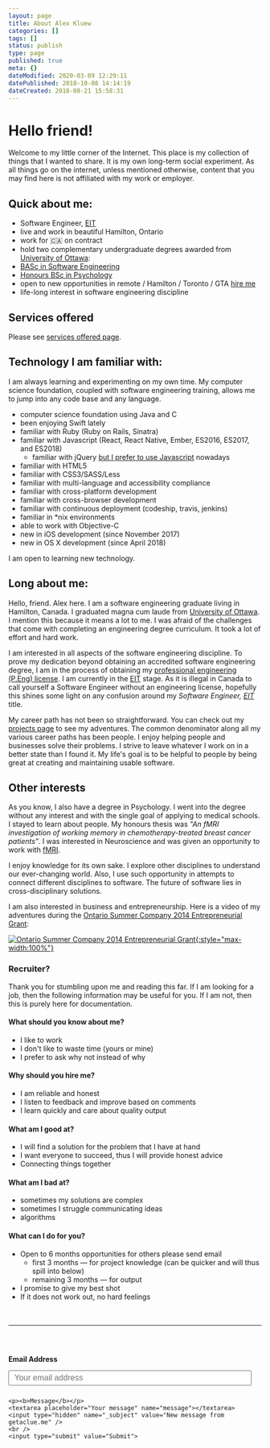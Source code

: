 ```yaml
---
layout: page
title: About Alex Kluew
categories: []
tags: []
status: publish
type: page
published: true
meta: {}
dateModified: 2020-03-09 12:29:11
datePublished: 2018-10-08 14:14:19
dateCreated: 2018-08-21 15:58:31
---
```


# Hello friend!

Welcome to my little corner of the Internet. This place is my collection of things that I wanted to share. It is my own long-term social experiment. As all things go on the internet, unless mentioned otherwise, content that you may find here is not affiliated with my work or employer.

## Quick about me:

- Software Engineer, <a href="http://peo.on.ca/index.php?ci_id=2064&la_id=1" title="The Engineering Intern (EIT) Program">EIT</a>
- live and work in beautiful Hamilton, Ontario
- work for 🇨🇦 on contract
- hold two complementary undergraduate degrees awarded from [University of Ottawa](https://www.uottawa.ca/en):
- [BASc in Software Engineering](https://www.uottawa.ca/academic/info/regist/1516/calendars/programs/1459.html)
- [Honours BSc in Psychology](https://socialsciences.uottawa.ca/programs/undergraduate-course-sequences/honours-bsc-psychology)
- open to new opportunities in remote / Hamilton / Toronto / GTA <a href="mailto:info@getaclue.me?subject=Available%20Opportunity%20in%20Toronto%20or%20remote" title="hire me">hire me</a>
- life-long interest in software engineering discipline

## Services offered

Please see [services offered page](/services).

## Technology I am familiar with:

I am always learning and experimenting on my own time. My computer science foundation, coupled with software engineering training, allows me to jump into any code base and any language.

- computer science foundation using Java and C
- been enjoying Swift lately
- familiar with Ruby (Ruby on Rails, Sinatra)
- familiar with Javascript (React, React Native, Ember, ES2016, ES2017, and ES2018)
  - familiar with jQuery [but I prefer to use Javascript](http://youmightnotneedjquery.com/) nowadays
- familiar with HTML5
- familiar with CSS3/SASS/Less
- familiar with multi-language and accessibility compliance
- familiar with cross-platform development
- familiar with cross-browser development
- familiar with continuous deployment (codeship, travis, jenkins)
- familiar in \*nix environments
- able to work with Objective-C
- new in iOS development (since November 2017)
- new in OS X development (since April 2018)

I am open to learning new technology.

## Long about me:

Hello, friend. Alex here. I am a software engineering graduate living in Hamilton, Canada. I graduated magna cum laude from [University of Ottawa](https://www.uottawa.ca/en). I mention this because it means a lot to me. I was afraid of the challenges that come with completing an engineering degree curriculum. It took a lot of effort and hard work.

I am interested in all aspects of the software engineering discipline. To prove my dedication beyond obtaining an accredited software engineering degree, I am in the process of obtaining my [professional engineering (P.Eng) license](https://en.wikipedia.org/wiki/Regulation_and_licensure_in_engineering#Canada_2). I am currently in the <a href="http://peo.on.ca/index.php?ci_id=2064&la_id=1" title="The Engineering Intern (EIT) Program">EIT</a> stage. As it is illegal in Canada to call yourself a Software Engineer without an engineering license, hopefully this shines some light on any confusion around my _Software Engineer, <a href="http://peo.on.ca/index.php?ci_id=2064&la_id=1" title="The Engineering Intern (EIT) Program">EIT</a>_ title.

My career path has not been so straightforward. You can check out my [projects page](/projects) to see my adventures. The common denominator along all my various career paths has been people. I enjoy helping people and businesses solve their problems. I strive to leave whatever I work on in a better state than I found it. My life's goal is to be helpful to people by being great at creating and maintaining usable software.

## Other interests

As you know, I also have a degree in Psychology. I went into the degree without any interest and with the single goal of applying to medical schools. I stayed to learn about people. My honours thesis was _"An fMRI investigation of working memory in chemotherapy-treated breast cancer patients"_. I was interested in Neuroscience and was given an opportunity to work with [fMRI](https://en.wikipedia.org/wiki/Functional_magnetic_resonance_imaging).

I enjoy knowledge for its own sake. I explore other disciplines to understand our ever-changing world. Also, I use such opportunity in attempts to connect different disciplines to software. The future of software lies in cross-disciplinary solutions.

I am also interested in business and entrepreneurship. Here is a video of my adventures during the <a href="https://www.ontario.ca/business-and-economy/start-summer-company-students">Ontario Summer Company 2014 Entrepreneurial Grant</a>:

[![Ontario Summer Company 2014 Entrepreneurial Grant](https://cdn-pro.dprcdn.net/files/acc_603419/mlgG8){:style="max-width:100%"}](https://www.youtube.com/watch?v=UkWgyN8AKXo "Ontario Summer Company 2014 Entrepreneurial Grant")

### Recruiter?

Thank you for stumbling upon me and reading this far. If I am looking for a job, then the following information may be useful for you. If I am not, then this is purely here for documentation.

#### What should you know about me?

- I like to work
- I don't like to waste time (yours or mine)
- I prefer to ask why not instead of why

#### Why should you hire me?

- I am reliable and honest
- I listen to feedback and improve based on comments
- I learn quickly and care about quality output

#### What am I good at?

- I will find a solution for the problem that I have at hand
- I want everyone to succeed, thus I will provide honest advice
- Connecting things together

#### What am I bad at?

- sometimes my solutions are complex
- sometimes I struggle communicating ideas
- algorithms

#### What can I do for you?

- Open to 6 months opportunities for others please send email
  - first 3 months &mdash; for project knowledge (can be quicker and will thus spill into below)
  - remaining 3 months &mdash; for output
- I promise to give my best shot
- If it does not work out, no hard feelings

<div style="width: 100%; float: left; margin-top: 20px">
  <hr />

  <form id="contactform" method="POST" action="https://formspree.io/info@getaclue.me">
    <p><b>Email Address</b></p>
    <input type="email" name="_replyto" placeholder="Your email address">

    <p><b>Message</b></p>
    <textarea placeholder="Your message" name="message"></textarea>
    <input type="hidden" name="_subject" value="New message from getaclue.me" />
    <br />
    <input type="submit" value="Submit">

  </form>
</div>

<style type="text/css">
  #contactform {
    padding-top: 30px;
  }

  #contactform input[type="email"] {
    width: calc(100% - 20px);
    height: 30px;
    font-size: 16px;
    padding: 10px;
    margin-bottom: 10px;
  }
  #contactform textarea {
    width: calc(100% - 30px);
    height: 100px;
    font-size: 16px;
    border: 1px solid #ccc;
    background-color: #fafafa;
    padding: 15px;
    resize: vertical;
  }
  #contactform input[type="submit"] {
    display: inline-block;
    width: 127px;
    height: 42px;
    background-color: #272727;
    color: white;
    font-weight: 600;
    font-style: normal;
    font-size: 14px;
    border: none;
    margin-top: 10px;
    cursor: pointer;
  }
  #leftCol {
    margin-bottom: 40px;
    margin-right: 30px;
    width: 100%;
    text-align: center;
    height: 700px;
  }
  @media screen and (min-width: 800px) {
    #leftCol {
        width: 40%;
        float: left;
      }
    }
  }
  @media screen and (min-width: 800px) {
    #rightCol {
      width: 55%;
      float: right;
    }
  }
  }
</style>
